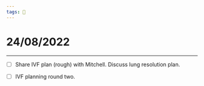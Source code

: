 ```yaml
---
tags: 📆
---
```


# 24/08/2022
---

- [ ] Share IVF plan (rough) with Mitchell. Discuss lung resolution plan.
- [ ] IVF planning round two.


